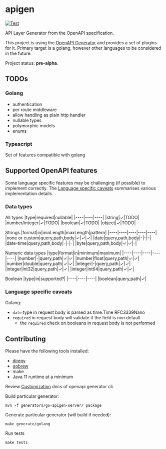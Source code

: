 # apigen

[![Test](https://github.com/gemyago/apigen/actions/workflows/test.yml/badge.svg)](https://github.com/gemyago/apigen/actions/workflows/test.yml)

API Layer Generator from the OpenAPI specification.

This project is using the [OpenAPI Generator](https://github.com/openapitools/openapi-generator) and provides a set of plugins for it. Primary target is a golang, however other languages to be considered in the future.

Project status: **pre-alpha**.

## TODOs

### Golang
* authentication
* per route middleware
* allow handling as plain http handler
* nullable types
* polymorphic models
* enums

### Typescript

Set of features compatible with golang

## Supported OpenAPI features

Some language specific features may be challenging (if possible) to implement correctly. The [Language specific caveats](#language-specific-caveats) summarises various implementation details.

###  Data types

All types
|type|required|nullable|
|----|----|----|
|string|&check;|TODO|
|number/integer|&check;|TODO|
|boolean|&check;|TODO|
|object|&check;|TODO|

Strings
|format|in|minLength|maxLength|pattern|
|----|----|----|----|----|
|none or custom|query,path,body|&check;|&check;|&check;|
|date|query,path,body|-|-|-|
|date-time|query,path,body|-|-|-|
|byte|query,path,body|&check;|&check;|-|

Numeric data types
|type|format|in|minimum|maximum|
|----|----|----|----|----|
|number|-|query,path|&check;|&check;|
|number|float|query,path|&check;|&check;|
|number|double|query,path|&check;|&check;|
|integer|-|query,path|&check;|&check;|
|integer|int32|query,path|&check;|&check;|
|integer|int64|query,path|&check;|&check;|

Boolean
|type|in|supported?|
|----|----|----|
|boolean|query,path|&check;|

### Language specific caveats

Golang:
* `date` type in request body is parsed as time.Time RFC3339Nano
* `required` in request body will validate if the field is non default
  * the `required` check on booleans in request body is not performed

## Contributing

Please have the following tools installed:
* [direnv](https://github.com/direnv/direnv)
* [gobrew](https://github.com/kevincobain2000/gobrew#install-or-update)
* make
* Java 11 runtime at a minimum

Review [Customization](https://openapi-generator.tech/docs/customization) docs of openapi generator cli.

Build particular generator:
```
mvn -f generators/go-apigen-server/ package
```

Generate particular generator (will build if needed):
```
make generate/golang
```

Run tests
```
make tests
```